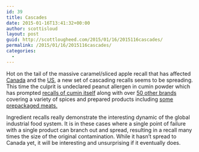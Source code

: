 ```yaml
---
id: 39
title: Cascades
date: 2015-01-16T13:41:32+00:00
author: scottisloud
layout: post
guid: http://scottlougheed.com/2015/01/16/2015116cascades/
permalink: /2015/01/16/2015116cascades/
categories:
  - 
---
```

Hot on the tail of the massive&nbsp;caramel/sliced apple recall that has affected <a target="_blank" href="http://www.inspection.gc.ca/about-the-cfia/newsroom/food-recall-warnings/complete-listing/2015-01-09/eng/1420849646175/1420849647112">Canada</a> and the <a target="_blank" href="http://www.foodsafetynews.com/2014/12/carmel-apples-linked-to-listeria-outbreak/#.VLkSfsk950s">US</a>, a new set of cascading recalls seems to be spreading. This time the culprit is undeclared peanut allergen in&nbsp;cumin powder which has&nbsp;prompted <a target="_blank" href="http://www.fda.gov/Safety/Recalls/ucm429688.htm">recalls of cumin itself</a> along with over [50 other brands](http://www.fda.gov/Safety/Recalls/ucm429688.htm) covering a variety of spices and prepared products including <a target="_blank" href="http://www.foodpoisonjournal.com/food-recall/more-meat-recalled-over-peanuts/#.VLkI_sk950s">some prepackaged meats.</a>

<span>Ingredient recalls really demonstrate&nbsp;</span>the&nbsp;interesting dynamic of the global industrial food system. It is in these cases where a single point of failure with a single product can branch out and spread, resulting in a recall many times the size of the original contamination. While it hasn&#8217;t spread to Canada yet, it will be interesting and unsurprising if it eventually does.&nbsp;

 
